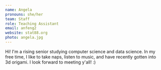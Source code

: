 ```yaml
---
name: Angela
pronouns: she/her
team: Staff
role: Teaching Assistant
email: anfeng2
website: stat88.org
photo: angela.jpg
---
```


Hi! I'm a rising senior studying computer science and data science. In my free time, I like to take naps, listen to music, and have recently gotten into 3d origami. I look forward to meeting y'all! :)
